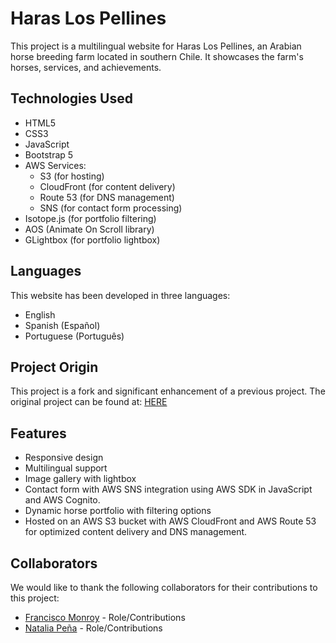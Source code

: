 # Haras Los Pellines

This project is a multilingual website for Haras Los Pellines, an Arabian horse breeding farm located in southern Chile. It showcases the farm's horses, services, and achievements.

## Technologies Used

- HTML5
- CSS3
- JavaScript
- Bootstrap 5
- AWS Services:
  - S3 (for hosting)
  - CloudFront (for content delivery)
  - Route 53 (for DNS management)
  - SNS (for contact form processing)
- Isotope.js (for portfolio filtering)
- AOS (Animate On Scroll library)
- GLightbox (for portfolio lightbox)

## Languages

This website has been developed in three languages:

- English
- Spanish (Español)
- Portuguese (Português)

## Project Origin

This project is a fork and significant enhancement of a previous project. The original project can be found at: [HERE](https://github.com/Cy5k0/HarasLosPellines_Template)

## Features

- Responsive design
- Multilingual support
- Image gallery with lightbox
- Contact form with AWS SNS integration using AWS SDK in JavaScript and AWS Cognito.
- Dynamic horse portfolio with filtering options
- Hosted on an AWS S3 bucket with AWS CloudFront and AWS Route 53 for optimized content delivery and DNS management.

## Collaborators

We would like to thank the following collaborators for their contributions to this project:

- [Francisco Monroy](https://github.com/fmonroy75) - Role/Contributions
- [Natalia Peña](https://github.com/StudentNPD) - Role/Contributions
